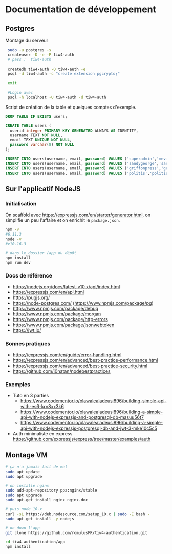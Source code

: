 Documentation de développement
==============================


Postgres
---------

Montage du serveur
 
```bash
 sudo -u postgres -s
 createuser -D -e -P tiw4-auth
 # pass :  tiw4-auth
 
 createdb tiw4-auth -O tiw4-auth -e
 psql -d tiw4-auth -c "create extension pgcrypto;"
 
 exit

 #Login avec 
 psql -h localhost -U tiw4-auth -d tiw4-auth
```
 
Script de création de la table et quelques comptes d'exemple.

```sql
DROP TABLE IF EXISTS users;

CREATE TABLE users (
  userid integer PRIMARY KEY GENERATED ALWAYS AS IDENTITY,
  username TEXT NOT NULL,
  email TEXT UNIQUE NOT NULL,
  password varchar(8) NOT NULL
);

INSERT INTO users(username, email, password) VALUES ('superadmin','mevin.kitnick@hotmail.com','iloveu');
INSERT INTO users(username, email, password) VALUES ('sandygeorge','sandy.george@hotmail.com','zuley03');
INSERT INTO users(username, email, password) VALUES ('griffonpress','griffonpress@gmail.com','Skylar7');
INSERT INTO users(username, email, password) VALUES ('politis','politis@hotmail.com','derby5');
```

Sur l'applicatif NodeJS
----------------


### Initialisation


On scaffold avec <https://expressjs.com/en/starter/generator.html>, on simplifie un peu l'affaire et on enrichit le `package.json`.

```bash
npm -v
#6.11.3
node -v
#v10.16.3

# dans le dossier /app du dépôt
npm install
npm run dev
```



### Docs de référence

* <https://nodejs.org/docs/latest-v10.x/api/index.html>
* <https://expressjs.com/en/api.html>
* <https://pugjs.org/>
* <https://node-postgres.com/> (<https://www.npmjs.com/package/pg>)
* <https://www.npmjs.com/package/debug>
* <https://www.npmjs.com/package/morgan>
* <https://www.npmjs.com/package/http-errors>
* <https://www.npmjs.com/package/jsonwebtoken>
* <https://jwt.io/>




### Bonnes pratiques 

* <https://expressjs.com/en/guide/error-handling.html>
* <https://expressjs.com/en/advanced/best-practice-performance.html>
* <https://expressjs.com/en/advanced/best-practice-security.html>
* <https://github.com/i0natan/nodebestpractices>

### Exemples

* Tuto en 3 parties
   * <https://www.codementor.io/olawalealadeusi896/building-simple-api-with-es6-krn8xx3k6>
   * <https://www.codementor.io/olawalealadeusi896/building-a-simple-api-with-nodejs-expressjs-and-postgresql-db-masuu56t7>
   * <https://www.codementor.io/olawalealadeusi896/building-a-simple-api-with-nodejs-expressjs-postgresql-db-and-jwt-3-mke10c5c5>
 * Auth minimaliste en express <https://github.com/expressjs/express/tree/master/examples/auth>


Montage VM
----------

```bash
# ça n'a jamais fait de mal
sudo apt update
sudo apt upgrade

# on installe nginx
sudo add-apt-repository ppa:nginx/stable
sudo apt upgrade
sudo apt-get install nginx nginx-doc

# puis node 10.x
curl -sL https://deb.nodesource.com/setup_10.x | sudo -E bash -  
sudo apt-get install -y nodejs  

# on down l'app
git clone https://github.com/romulusFR/tiw4-authentication.git

cd tiw4-authentication/app
npm install


```